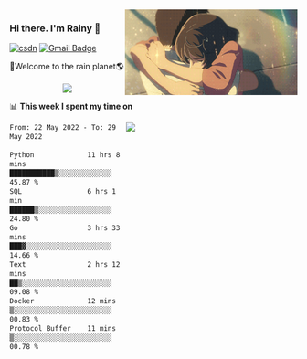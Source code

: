 <img  align='right' height="150" src="https://github.com/LikeRainDay/LikeRainDay/blob/master/pic/img_rain_1.gif?raw=true">



### Hi there. I'm Rainy :lemon:

[![csdn](https://img.shields.io/badge/-csdn-c14438?style=flat-square&logo=c&logoColor=white)](https://blog.csdn.net/qq_15807167)
[![Gmail Badge](https://img.shields.io/badge/-gmail-c14438?style=flat-square&logo=Gmail&logoColor=white&link=mailto:houshuai0816@gmail.com)](mailto:houshuai0816@gmail.com)

🚀Welcome to the rain planet🌎

<center>
<img align='center'  src="https://source.unsplash.com/random/1200x600">
</center>

📊 **This week I spent my time on**

<img align='right'   width="300" src="https://github-readme-stats.vercel.app/api?username=LikeRainDay&show_icons=true&title_color=fff&icon_color=79ff97&text_color=9f9f9f&bg_color=151515">

<!--START_SECTION:waka-->

```text
From: 22 May 2022 - To: 29 May 2022

Python             11 hrs 8 mins   ███████████▒░░░░░░░░░░░░░   45.87 %
SQL                6 hrs 1 min     ██████▒░░░░░░░░░░░░░░░░░░   24.80 %
Go                 3 hrs 33 mins   ███▓░░░░░░░░░░░░░░░░░░░░░   14.66 %
Text               2 hrs 12 mins   ██▒░░░░░░░░░░░░░░░░░░░░░░   09.08 %
Docker             12 mins         ▒░░░░░░░░░░░░░░░░░░░░░░░░   00.83 %
Protocol Buffer    11 mins         ▒░░░░░░░░░░░░░░░░░░░░░░░░   00.78 %
```

<!--END_SECTION:waka-->
